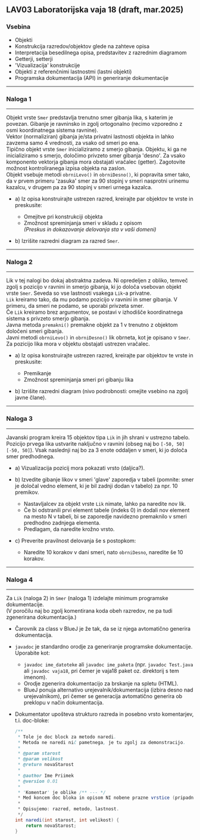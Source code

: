 ## LAV03 Laboratorijska vaja 18 (draft, mar.2025)

### Vsebina

-   Objekti
-   Konstrukcija razredov/objektov glede na zahteve opisa
-   Interpretacija besedilnega opisa, predstavitev z razrednim diagramom
-   Getterji, setterji
-   'Vizualizacija' konstrukcije
-   Objekti z referenčnimi lastnostmi (lastni objekti)
-   Programska dokumentacija (API) in generiranje dokumentacije

---

### Naloga 1

---

Objekt vrste `Smer` predstavlja trenutno smer gibanja lika, s katerim je povezan. Gibanje je ravninsko in zgolj ortogonalno (recimo vzporedno z osmi koordinatnega sistema ravnine).  
Vektor (normaliziran) gibanja je/sta privatni lastnosti objekta in lahko zavzema samo 4 vrednosti, za vsako od smeri po ena.  
Tipično objekt vrste `Smer` inicializiramo z smerjo gibanja. Objektu, ki ga ne inicializiramo s smerjo, določimo privzeto smer gibanja 'desno'. Za vsako komponento vektorja gibanja mora obstajati vračalec (getter). Zagotovite možnost kontroliranega izpisa objekta na zaslon.  
Objekt vsebuje metodi `obrniLevo()` in `obrniDesno()`, ki popravita smer tako, da v prvem primeru 'zasuka' smer za 90 stopinj v smeri nasprotni urinemu kazalcu, v drugem pa za 90 stopinj v smeri urnega kazalca.

-   a) Iz opisa konstruirajte ustrezen razred, kreirajte par objektov te vrste in preskusite:

    -   Omejitve pri konstrukciji objekta
    -   Zmožnost spreminjanja smeri v skladu z opisom  
        _(Preskus in dokazovanje delovanja sta v vaši domeni)_

-   b) Izrišite razredni diagram za razred `Smer`.

---

### Naloga 2

---

Lik v tej nalogi bo dokaj abstraktna zadeva. Ni opredeljen z obliko, temveč zgolj s pozicijo v ravnini in smerjo gibanja, ki jo določa vsebovan objekt vrste `Smer`. Seveda so vse lastnosti vsakega `Lik`-a privatne.  
`Lik` kreiramo tako, da mu podamo pozicijo v ravnini in smer gibanja. V primeru, da smeri ne podamo, se uporabi privzeta smer.  
Če `Lik` kreiramo brez argumentov, se postavi v izhodišče koordinatnega sistema s privzeto smerjo gibanja.  
Javna metoda `premakni()` premakne objekt za 1 v trenutno z objektom določeni smeri gibanja.  
Javni metodi `obrniLevo()` in `obrniDesno()` lik obrneta, kot je opisano v `Smer`. Za pozicijo lika mora v objektu obstajati ustrezen vračalec.

-   a) Iz opisa konstruirajte ustrezen razred, kreirajte par objektov te vrste in preskusite:

    -   Premikanje
    -   Zmožnost spreminjanja smeri pri gibanju lika

-   b) Izrišite razredni diagram (nivo podrobnosti: omejite vsebino na zgolj javne člane).

---

### Naloga 3

---

Javanski program kreira 15 objektov tipa `Lik` in jih shrani v ustrezno tabelo. Pozicijo prvega lika ustvarite naključno v ravnini (obseg naj bo `[-50, 50][-50, 50]`). Vsak naslednji naj bo za 3 enote oddaljen v smeri, ki jo določa smer predhodnega.

-   a) Vizualizacija pozicij mora pokazati vrsto (daljica?).

-   b) Izvedite gibanje likov v smeri 'glave' zaporedja v tabeli (pomnite: smer je določal vedno element, ki je bil zadnji dodan
    v tabelo) za npr. 10 premikov.

    -   Nastavljalcev za objekt vrste `Lik` nimate, lahko pa naredite nov lik.
    -   Če bi odstranili prvi element tabele (indeks 0) in dodali nov element na mesto N v tabeli, bi se zaporedje
        navidezno premaknilo v smeri predhodno zadnjega elementa.
    -   Predlagam, da naredite krožno vrsto.

-   c) Preverite pravilnost delovanja še s postopkom:
    -   Naredite 10 korakov v dani smeri, nato `obrniDesno`, naredite še 10 korakov.

---

### Naloga 4

---

Za `Lik` (naloga 2) in `Smer` (naloga 1) izdelajte minimum programske dokumentacije.  
(V poročilu naj bo zgolj komentirana koda obeh razredov, ne pa tudi zgenerirana dokumentacija.)

-   Čarovnik za class v BlueJ je že tak, da se iz njega avtomatično generira dokumentacija.

-   `javadoc` je standardno orodje za generiranje programske dokumentacije. Uporabite kot:

    -   `javadoc ime_datoteke` ali `javadoc ime_paketa`
        (npr. `javadoc Test.java` ali `javadoc vaja18`, pri čemer je vaja18 paket oz. direktorij s tem imenom).
    -   Orodje zgenerira dokumentacijo za brskanje na spletu (HTML).
    -   BlueJ ponuja alternativo urejevalnik/dokumentacija (izbira desno nad urejevalnikom), pri
        čemer se generacija avtomatično generira ob preklopu v način dokumentacija.

-   Dokumentator upošteva strukturo razreda in posebno vrsto komentarjev, t.i. doc-bloke:

    ```java
    /**
     * Tole je doc block za metodo naredi.
     * Metoda ne naredi nič pametnega, je tu zgolj za demonstracijo.
     *
     * @param starost
     * @param velikost
     * @return novaStarost
     *
     * @author Ime Priimek
     * @version 0.01
     *
     * 'Komentar' je oblike /** --- */
     * Med koncem doc bloka in opisom NI nobene prazne vrstice (pripadnost).
     *
     * Opisujemo: razred, metodo, lastnost.
     */
    int naredi(int starost, int velikost) {
        return novaStarost;
    }
    ```
